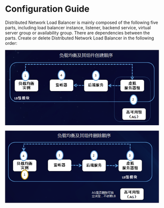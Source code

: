 
# Configuration Guide

  Distributed Network Load Balancer is mainly composed of the following five parts, including load balancer instance, listener, backend service, virtual server group or availability group. There are dependencies between the parts. Create or delete Distributed Network Load Balancer in the following order:

 ![DNLB创建流程](../../../../image/Networking/Distributed-Network-Load-Balancer/DNLB-创建流程.png)

 ![DNLB删除流程](../../../../image/Networking/Distributed-Network-Load-Balancer/DNLB-删除流程.png)
 
 
